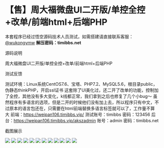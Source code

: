 # 【售】周大福微盘UI二开版/单控全控+改单/前端html+后端PHP

本套程序已经过悟空源码技术人员测试，如需搭建请直接联系客服：[@wukongymw](http://t.me/wukongymw)
**解压密码：timibbs.net**

源码说明

周大福微盘UI二开版/单控全控+改单/前端html+后端PHP

测试反馈

测试环境：Linux系统CentOS7.6、宝塔、PHP7.2、MySQL5.6，根目录public，伪静态thinkPHP，开启ssl证书
这套除了UI美化过，还二开了改单的功能，控制加了全控，其他没有多大变化，k线都正常，我们拿到之后也修复了几个小bug～
虽然程序有多语言的选项，但是二开的时候他们没有加上去，所以程序只有中文，不过原本的语言包还在，只需要在html前端替换多语言标签就可以了，工作量不算大
前端：https://weipan106.timibbs.vip/
测试账号：timibbs
密码：123456
后台：https://weipan106.timibbs.vip/akszadmin
账号：admin
密码：timibbs.net

截图展示

[![](https://wukongymw.com/wp-content/uploads/2024/04/a9e47b6a3d35a9f.png)](https://wukongymw.com/wp-content/uploads/2024/04/a9e47b6a3d35a9f.png)
[![](https://wukongymw.com/wp-content/uploads/2024/04/e8dc687de112e7e.png)](https://wukongymw.com/wp-content/uploads/2024/04/e8dc687de112e7e.png)
[![](https://wukongymw.com/wp-content/uploads/2024/04/39ce8496236629f.png)](https://wukongymw.com/wp-content/uploads/2024/04/39ce8496236629f.png)
[![](https://wukongymw.com/wp-content/uploads/2024/04/2059b5b27ba9af2.png)](https://wukongymw.com/wp-content/uploads/2024/04/2059b5b27ba9af2.png)
[![](https://wukongymw.com/wp-content/uploads/2024/04/d66263d25ea5fff.png)](https://wukongymw.com/wp-content/uploads/2024/04/d66263d25ea5fff.png)
[![](https://wukongymw.com/wp-content/uploads/2024/04/b5a7f8bd8c26b54.png)](https://wukongymw.com/wp-content/uploads/2024/04/b5a7f8bd8c26b54.png)
[![](https://wukongymw.com/wp-content/uploads/2024/04/495adb9529c56ac.png)](https://wukongymw.com/wp-content/uploads/2024/04/495adb9529c56ac.png)
[![](https://wukongymw.com/wp-content/uploads/2024/04/289596082433c19.png)](https://wukongymw.com/wp-content/uploads/2024/04/289596082433c19.png)
[![](https://wukongymw.com/wp-content/uploads/2024/04/dc9aea40d958826.png)](https://wukongymw.com/wp-content/uploads/2024/04/dc9aea40d958826.png)
[![](https://wukongymw.com/wp-content/uploads/2024/04/9493494e8ab04ac.png)](https://wukongymw.com/wp-content/uploads/2024/04/9493494e8ab04ac.png)
[![](https://wukongymw.com/wp-content/uploads/2024/04/4791c9c7bd4e556.png)](https://wukongymw.com/wp-content/uploads/2024/04/4791c9c7bd4e556.png)
[![](https://wukongymw.com/wp-content/uploads/2024/04/1d8ad9b0f23d2bc.png)](https://wukongymw.com/wp-content/uploads/2024/04/1d8ad9b0f23d2bc.png)